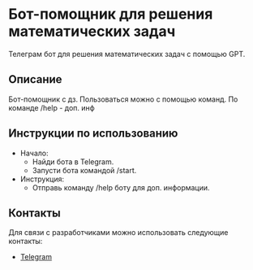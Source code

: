 # Бот-помощник для решения математических задач

Телеграм бот для решения математических задач с помощью GPT.


## Описание

Бот-помощник с дз. Пользоваться можно с помощью команд. По команде /help - доп. инф


## Инструкции по использованию
- Начало:
  - Найди бота в Telegram.
  - Запусти бота командой /start.
- Инструкция:
  - Отправь команду /help боту для доп. информации.




## Контакты
Для связи с разработчиками можно использовать следующие контакты:

- [Telegram](https://t.me/https://t.me/MAPPPC)